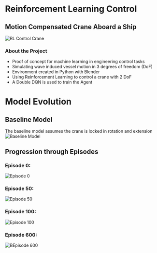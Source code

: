 # Reinforcement Learning Control
## Motion Compensated Crane Aboard a Ship

![RL Control Crane](https://rl-control-xq2k2a7fzyrowkuptwl6yn.streamlit.app/~/+/media/c883a3444cd1c2225f4b5de146ea798983c98babdeea9799e6f763c2.png)

### About the Project
- Proof of concept for machine learning in engineering control tasks
- Simulating wave induced vessel motion in 3 degrees of freedom (DoF)
- Environment created in Python with Blender
- Using Reinforcement Learning to control a crane with 2 DoF
- A Double DQN is used to train the Agent


# Model Evolution
## Baseline Model
The baseline model assumes the crane is locked in rotation and extension
![Baseline Model](https://rl-control-xq2k2a7fzyrowkuptwl6yn.streamlit.app/~/+/media/636bcc856c19355813ad386ec5f64dd3e538c8edc04d55ddb2f0f36b.gif)

## Progression through Episodes
### Episode 0:
![Episode 0](https://rl-control-xq2k2a7fzyrowkuptwl6yn.streamlit.app/~/+/media/9f851a0b9e1bf73944c6776ff6edc7ab70b07e995d0f9eec2c43b716.gif)

### Episode 50:
![Episode 50](https://rl-control-xq2k2a7fzyrowkuptwl6yn.streamlit.app/~/+/media/e5b9144423242289811a6d182f3fc15e016ab1c7cd5b8ac46a344850.gif)

### Episode 100:
![Episode 100](https://rl-control-xq2k2a7fzyrowkuptwl6yn.streamlit.app/~/+/media/c4377ab17248b6f270629e2fc02420c8de3354be10806357646f7c10.gif)

### Episode 600:
![BEpisode 600](https://rl-control-xq2k2a7fzyrowkuptwl6yn.streamlit.app/~/+/media/19769bd28381c51ccd66abc2f822651e863e960ee430d726ab79fec7.gif)




<!-- Notes
######## INPUTS ##########

- X no. of episodes
    - Each episode is 60s [TBC]

### ACTION SPACE

The actions are relative to the current position of the crane, therefore, a unit of change is actioned on the position at time-step, $t-1$.

We have a discrete action space:

- Translate: -1, 0, 1 units
- Rotation: -1, 0, 1 units

Generating 9 different possible combinations, thus generating 9 different actions.

| Actions | unit_rotation | unit_translate | Q-value |
| --- | --- | --- | --- |
| 1 | -1 | -1 |  |
| 2 | -1 | 0 |  |
| 3 | -1 | 1 |  |
| 4 | 0 | -1 |  |
| 5 | 0 | 0 |  |
| 6 | 0 | 1 |  |
| 7 | 1 | -1 |  |
| 8 | 1 | 0 |  |
| 9 | 1 | 1 |  |

A unit of rotation and translation TBC.

### STATE SPACE

The state space is 2D (X,Z), i.e. environment, is a continuous space which is comprised of:

- The vessels movements;
    - vessel_x
    - vessel_z
    - vessel_ry
- and, the cranes movements;
    - crane_x
    - crane_ry

### WAVE HEIGHT

Storms are classified into 3-hour periods:

- the target seastate is 2.5m Hs - In a storm, of the largest 33% of waves, the mean height is Hs.
- The maximum wave height is 1.7 to 1.8x greater than the mean max height (2.5m). Statistically, we will  only see that impact the vessel once in a 3 hour period.
- Therefore, after 180 x 60s episodes, statistically we should have seen the greatest wave for the specified seas’ locational properties.

### WAVE PERIOD

- The spectrum is used to convert the peak-data from the frequency data to the time domain.
- The peak period is denoted by, Tp, whereby the peak period in the north sea is typically between Tp = 4 to 10s.
    - This describes how often, in time, our vessel is subjected to peak period waves.
    - Peak period wave is where a wave, of random amplitude, energy peaks around that period (i.e. the pressure that will be exerted onto the vessel).
    - Tp is the time between peak waves (i.e. periods).

### SEED

- The seed generates phase offset, creating different components with different wave lengths. Essentially, adding in randomness; preventing the vessel and waves being in-phase.

######## MODEL: DDQN ##########

Action space: Discrete
State space: Continuous
No. of NNs: 2
- Target
- Evaluation

### Epsilon

We will introduce an, $\epsilon$, to introduce randomness into the model, the degree of randomness diminishes the greater amount of training is done.
- This is done to encourage exploration and avoid getting stuck in a local minima.
- Its important to understand that the model knows nothing to start with. If u don’t explore to start it could just continue down an incorrect path with limited ability.
- Thats why ensuring enough episodes is vital otherwise it wont have seen enough data to learn the correct actions. -->
